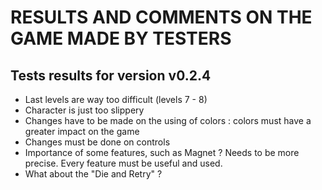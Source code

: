 # RESULTS AND COMMENTS ON THE GAME MADE BY TESTERS


## Tests results for version v0.2.4

* Last levels are way too difficult (levels 7 - 8)
* Character is just too slippery
* Changes have to be made on the using of colors : colors must have a greater impact on the game
* Changes must be done on controls
* Importance of some features, such as Magnet ? Needs to be more precise. Every feature must be useful and used.
* What about the "Die and Retry" ?